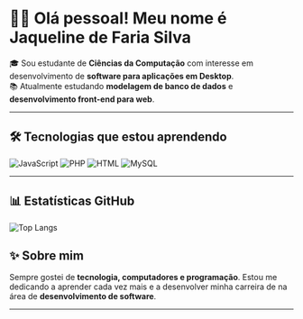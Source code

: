 # 👩‍💻 Olá pessoal! Meu nome é Jaqueline de Faria Silva

🎓 Sou estudante de **Ciências da Computação** com interesse em desenvolvimento de **software para aplicações em Desktop**.  
📚 Atualmente estudando **modelagem de banco de dados** e **desenvolvimento front-end para web**.

---

## 🛠️ Tecnologias que estou aprendendo

![JavaScript](https://img.shields.io/badge/JavaScript-F7DF1E?style=flat&logo=javascript&logoColor=black)
![PHP](https://img.shields.io/badge/PHP-777BB4?style=flat&logo=php&logoColor=white)
![HTML](https://img.shields.io/badge/HTML5-E34F26?style=flat&logo=html5&logoColor=white)
![MySQL](https://img.shields.io/badge/MySQL-4479A1?style=flat&logo=mysql&logoColor=white)

---

## 📊 Estatísticas GitHub

![Top Langs](https://github-readme-stats.vercel.app/api/top-langs/?username=jaquelinefs1&layout=compact&theme=default)



## ✨ Sobre mim

Sempre gostei de **tecnologia, computadores e programação**.
Estou me dedicando a aprender cada vez mais e a desenvolver minha carreira de na área de **desenvolvimento de software**.

---

